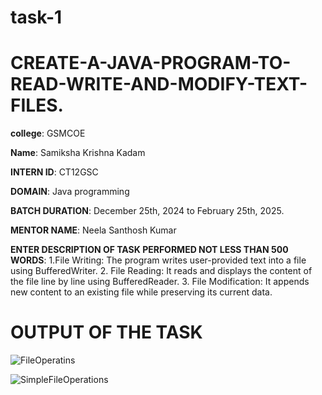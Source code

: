 # task-1
# CREATE-A-JAVA-PROGRAM-TO-READ-WRITE-AND-MODIFY-TEXT-FILES.

**college**: GSMCOE

**Name**: Samiksha Krishna Kadam

**INTERN ID**: CT12GSC

**DOMAIN**: Java programming

**BATCH DURATION**: December 25th, 2024 to February 25th, 2025.

**MENTOR NAME**: Neela Santhosh Kumar

**ENTER DESCRIPTION OF TASK PERFORMED NOT LESS THAN 500 WORDS**: 1.File Writing: The program writes user-provided text into a file using BufferedWriter.
2. File Reading: It reads and displays the content of the file line by line using BufferedReader.
3. File Modification: It appends new content to an existing file while preserving its current data.

# OUTPUT OF THE TASK
![FileOperatins](https://github.com/user-attachments/assets/82a0a4a2-20e5-4c73-bbd9-6433362d340d)

![SimpleFileOperations](https://github.com/user-attachments/assets/30fa4e68-b047-4e63-ad79-632ee63b2b67)
